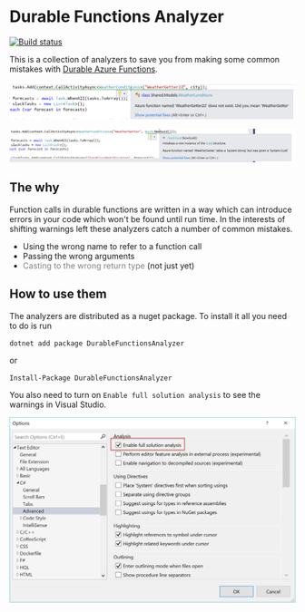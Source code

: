 # Durable Functions Analyzer

[![Build status](https://dev.azure.com/DurableFunctionAnalyzer/DurableFunctionAnalyzer/_apis/build/status/DurableFunctionAnalyzer)](https://dev.azure.com/DurableFunctionAnalyzer/DurableFunctionAnalyzer/_build/latest?definitionId=1)

This is a collection of analyzers to save you from making some common mistakes with [Durable Azure Functions](https://docs.microsoft.com/en-us/azure/azure-functions/durable/durable-functions-overview). 

![An example of one of the analyzers finding an incorrectly named function call](images/poc.png)


![An example of one of the analyzers finding a function call with the wrong argument type](images/poc2.png)

## The why

Function calls in durable functions are written in a way which can introduce errors in your code which won't be found until run time. In the interests of shifting warnings left these analyzers catch a number of common mistakes.

* Using the wrong name to refer to a function call
* Passing the wrong arguments
* <span style="color: grey">Casting to the wrong return type </span> (not just yet)

## How to use them

The analyzers are distributed as a nuget package. To install it all you need to do is run

```
dotnet add package DurableFunctionsAnalyzer
```

or

```
Install-Package DurableFunctionsAnalyzer
```

You also need to turn on `Enable full solution analysis` to see the warnings in Visual Studio. 


![Enable full solution analysis](images/settings.png)

